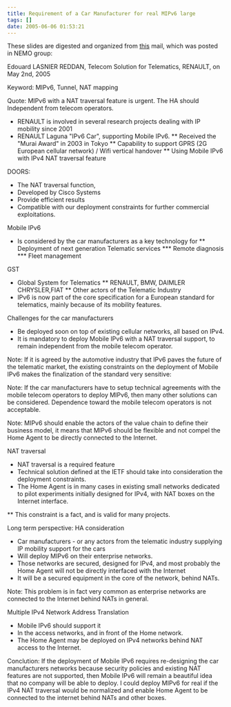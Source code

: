 ```yaml
---
title: Requirement of a Car Manufacturer for real MIPv6 large
tags: []
date: 2005-06-06 01:53:21
---
```


These slides are digested and organized from [this](http://www1.ietf.org/mail-archive/web/nemo/current/msg02525.html) mail, which was posted in NEMO group:

Edouard LASNIER REDDAN, Telecom Solution for Telematics, RENAULT, on May
2nd, 2005

Keyword: MIPv6, Tunnel, NAT mapping

Quote: MIPv6 with a NAT traversal feature is urgent.
The HA should Independent from telecom operators.

* RENAULT is involved in several research projects dealing with IP mobility since 2001
* RENAULT Laguna "IPv6 Car", supporting Mobile IPv6.
** Received the "Murai Award" in 2003 in Tokyo
** Capability to support GPRS (2G European cellular network) / Wifi vertical handover
** Using Mobile IPv6 with IPv4 NAT traversal feature

DOORS:
* The NAT traversal function,
* Developed by Cisco Systems
* Provide efficient results
* Compatible with our deployment constraints for further commercial exploitations.

Mobile IPv6
* Is considered by the car manufacturers as a key technology for
** Deployment of next generation Telematic services
*** Remote diagnosis
*** Fleet management

GST
* Global System for Telematics
** RENAULT, BMW, DAIMLER CHRYSLER,FIAT
** Other actors of the Telematic Industry
* IPv6 is now part of the core specification for a European standard for telematics, mainly because of its mobility features.

Challenges for the car manufacturers
* Be deployed soon on top of existing cellular networks, all based
on IPv4.
* It is mandatory to deploy Mobile IPv6 with a NAT traversal support,
to remain independent from the mobile telecom operator.

Note: If it is agreed by the automotive industry that IPv6 paves the future of the
telematic market, the existing constraints on the deployment of Mobile IPv6
makes the finalization of the standard very sensitive:

Note: If the car manufacturers have to setup technical agreements with the mobile telecom operators to deploy MIPv6, then many other solutions can be considered.
Dependence toward the mobile telecom operators is not acceptable.

Note: MIPv6 should enable the actors of the value chain to define their business model,
it means that MIPv6 should be flexible and not compel the Home Agent to be directly connected to the Internet.

NAT traversal
* NAT traversal is a required feature
* Technical solution defined at the IETF should take into consideration the deployment constraints.
* The Home Agent is in many cases in existing small networks dedicated to pilot
experiments initially designed for IPv4, with NAT boxes on the Internet interface.

** This constraint is a fact, and is valid for many projects.

Long term perspective: HA consideration
* Car manufacturers - or any actors from the telematic industry supplying IP mobility support for the cars
* Will deploy MIPv6 on their enterprise networks.
* Those networks are secured, designed for IPv4, and most probably the Home Agent will not be directly interfaced with the Internet
* It will be a secured equipment in the core of the network, behind NATs.

Note: This problem is in fact very common as enterprise networks are connected to
the Internet behind NATs in general.

Multiple IPv4 Network Address Translation
* Mobile IPv6 should support it
* In the access networks, and in front of the Home network.
* The Home Agent may be deployed on IPv4 networks behind NAT access to the Internet.

Conclution:
If the deployment of Mobile IPv6 requires re-designing the car manufacturers networks because security policies and existing NAT features are not supported, then Mobile IPv6 will remain a beautiful idea that no company will be able to deploy.
I could deploy MIPv6 for real if the IPv4 NAT traversal would be normalized and enable Home
Agent to be connected to the internet behind NATs and other boxes.
